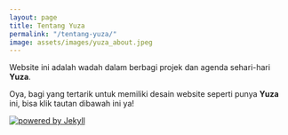 ```yaml
---
layout: page
title: Tentang Yuza
permalink: "/tentang-yuza/"
image: assets/images/yuza_about.jpeg
---
```


Website ini adalah wadah dalam berbagi projek dan agenda sehari-hari **Yuza**. 

Oya, bagi yang tertarik untuk memiliki desain website seperti punya **Yuza** ini, 
bisa klik tautan dibawah ini ya!

<!-- CREDITS BEGIN.-->
<!-- If you want to support my work, please donate to remove the credits. This helps me keep it up and running: https://www.wowthemes.net/donate/ -->
  <div class="credits mx-auto text-center mb-3">
    <a class="hover-opacity font-weight-bold" href="https://bootstrapstarter.com/template-affiliates-bootstrap-jekyll/">
      <img src="{{site.baseurl}}/assets/images/credits.png" alt="powered by Jekyll">
    </a>
  </div>
<!-- CREDITS END -->
